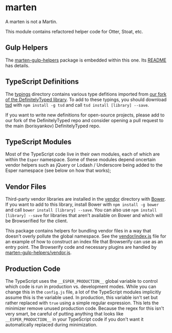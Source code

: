 marten
======
A marten is not a Martin.

This module contains refactored helper code for Otter, Stoat, etc.

Gulp Helpers
------------
The [marten-gulp-helpers](marten-gulp-helpers) package is embedded within this
one. Its [README](marten-gulp-helpers/README.md) has details.

TypeScript Definitions
----------------------
The [typings](typings) directory contains various type defitions imported
from [our fork of the DefinitelyTyped library](https://github.com/esperco/DefinitelyTyped).
To add to these typings, you should download [tsd](http://definitelytyped.org/tsd/)
with `npm install -g tsd` and call `tsd install [library] --save`.

If you want to write new definitions for open-source projects, please add to
our fork of the DefinitelyTyped repo and consider opening a pull request to the
main (borisyankov) DefinitelyTyped repo.

TypeScript Modules
------------------
Most of the TypeScript code live in their own modules, each of which are within
the `Esper` namespace. Some of these modules depend oncertain vendor helpers
such as jQuery or Lodash / Underscore being added to the Esper namespace (see
below on how that works);

Vendor Files
------------
Third-party vendor libraries are installed in the [vendor](vendor) directory
with [Bower](http://bower.io/). If you want to add to this library, install
Bower with `npm install -g bower` and call `bower install [library] --save`.
You can also use `npm install [library] --save` for libraries that aren't
available on Bower and which will be Browserified for the client.

This package contains helpers for bundling vendor files in a way that doesn't
overly pollute the global namespace. See the [vendor/index.js](vendor/index.js)
file for an example of how to construct an index file that Browserify can use
as an entry point. The Browserify code and necessary plugins are handled
by [marten-gulp-helpers/vendor.js](marten-gulp-helpers/vendor.js).

Production Code
---------------
The TypeScript uses the `__ESPER_PRODUCTION__` global variable to control
which code is run in production vs. development modes. While you can change
this in the `config.js` file, a lot of the TypeScript modules implicitly assume
this is the variable used. In production, this variable isn't set but rather
replaced with `true` using a simple regular expression.
This lets the minimizer remove unused production code. Because the regex for
this isn't very smart, be careful of putting anything that looks like
`__ESPER_PRODUCTION__` in your TypeScript code if you don't want it
automatically replaced during minimization.

